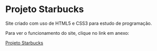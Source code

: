 <h1>Projeto Starbucks</h1>

<p>Site criado com uso de HTML5 e CSS3 para estudo de programação.</p>
<p>Para ver o funcionamento do site, clique no link em anexo: </p>
<a href="google.com">Projeto Starbucks</a>

